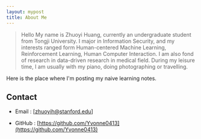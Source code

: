 ```yaml
---
layout: mypost
title: About Me
---
```


> Hello My name is Zhuoyi Huang, currently an undergraduate student from Tongji University. I major in Information Security, and my interests ranged form Human-centered Machine Learning, Reinforcement Learning, Human Computer Interaction. I am also fond of research in data-driven research in medical field. During my leisure time, I am usually with my piano, doing photographing or travelling.

Here is the place where I'm posting my naive learning notes.

## Contact

- Email : [zhuoyih@stanford.edu]

- GitHub : [https://github.com/Yvonne0413](https://github.com/Yvonne0413)
